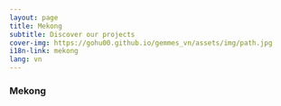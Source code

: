 ```yaml
---
layout: page
title: Mekong
subtitle: Discover our projects
cover-img: https://gohu00.github.io/gemmes_vn/assets/img/path.jpg
i18n-link: mekong
lang: vn
---
```


### Mekong